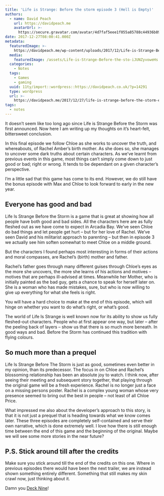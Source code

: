 ```yaml
---
title: 'Life is Strange: Before the storm episode 3 (Hell is Empty)'
authors:
  - name: David Peach
    url: https://davidpeach.me
    avatarUrl: >-
      https://secure.gravatar.com/avatar/4d7faf5eee1f055a85788c44936b8995eaab6dfb004e7854ec747ccb272e91ee?s=96&d=mm&r=g
date: 2017-12-27T08:00:41.000Z
metadata:
  featuredImage: >-
    https://davidpeach.me/wp-content/uploads/2017/12/Life-is-Strange-Before-the-storm-episode-3.jpg
  media:
    featuredImage: /assets/Life-is-Strange-Before-the-sto-iJUNZyvoweHs.jpg
  categories:
    - Notes
  tags:
    - Games
    - gaming
  uuid: 11ty/import::wordpress::https://davidpeach.co.uk/?p=14291
  type: wordpress
  url: >-
    https://davidpeach.me/2017/12/27/life-is-strange-before-the-storm-episode-3-hell-is-empty/
tags:
  - notes
---
```

It doesn’t seem like too long ago since Life is Strange Before the Storm was first announced. Now here I am writing up my thoughts on it’s heart-felt, bittersweet conclusion.

In this final episode we follow Chloe as she works to uncover the truth, and whereabouts, of Rachel Amber’s birth mother. As she does so, she manages to uncover some dark truths about certain characters. As we’ve learnt from previous events in this game, most things can’t simply come down to just good or bad; right or wrong. It tends to be dependant on a given character’s perspective.

I’m a little sad that this game has come to its end. However, we do still have the bonus episode with Max and Chloe to look forward to early in the new year.

## Everyone has good and bad

Life Is Strange Before the Storm is a game that is great at showing how all people have both good and bad sides. All the characters here are as fully fleshed out as we have come to expect in Arcadia Bay. We’ve seen Chloe do bad things and let people get hurt – but for her love of Rachel. We’ve seen David and his militarist approach to parenting – but then in episode 3 we actually see him soften somewhat to meet Chloe on a middle ground.

But the characters I found perhaps most interesting in forms of their actions and moral compasses, are Rachel’s (birth) mother and father.

Rachel’s father goes through many different guises through Chloe’s eyes as the more she uncovers, the more she learns of his actions and motives – motives that are perhaps ill-advised at times. Meanwhile her Mother, who is initially painted as the bad guy, gets a chance to speak for herself later on. She is a woman who has made mistakes, sure, but who is now willing to give up everything for what she feels is right.

You will have a hard choice to make at the end of this episode, which will hinge on whether you want to do what’s right, or what’s good.

The world of Life Is Strange is well known now for its ability to show us fully fleshed-out characters. People who at first appear one way, but later – after the peeling back of layers – show us that there is so much more beneath. In good ways and bad. Before the Storm has continued this tradition with flying colours.

## So much more than a prequel

Life Is Strange Before The Storm is just as good, sometimes even better in my opinion, than its predecessor. The focus in on Chloe and Rachel’s blossoming relationship has been an absolute joy to watch. I think now, after seeing their meeting and subsequent story together, that playing through the original game will be a fresh experience. Rachel is no longer just a face on a missing persons poster. Rachel is a complex young woman whose very presence seemed to bring out the best in people – not least of all Chloe Price.

What impressed me also about the developer’s approach to this story, is that it is not just a prequel that is heading towards what we know comes later. These three episodes are completely self-contained and serve their own narrative, which is done extremely well. I love how there is still enough time between the end of this game and the beginning of the original. Maybe we will see some more stories in the near future?

## P.S. Stick around till after the credits

Make sure you stick around till the end of the credits on this one. Where in previous episodes there would have been the next trailer, we are instead shown something entirely different. Something that still makes my skin crawl now, just thinking about it.

Damn you [Deck Nine](http://deckninegames.com/)!